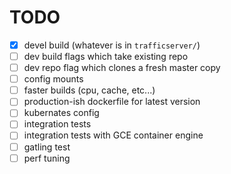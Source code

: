 # TODO

- [x] devel build (whatever is in `trafficserver/`)
- [ ] dev build flags which take existing repo
- [ ] dev repo flag which clones a fresh master copy
- [ ] config mounts
- [ ] faster builds (cpu, cache, etc...)
- [ ] production-ish dockerfile for latest version
- [ ] kubernates config
- [ ] integration tests
- [ ] integration tests with GCE container engine
- [ ] gatling test
- [ ] perf tuning
